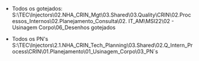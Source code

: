 - Todos os gotejados:
S:\TEC\Injectors\02.NHA_CRIN_Mgt\03.Shared\03.Quality\CRIN\02.Processos_Internos\02.Planejamento_Consulta\02. IT_AM\MSI22\02 - Usinagem Corpo\06_Desenhos gotejados

- Todos os PN's
S:\TEC\Injectors\2.1.NHA_CRIN_Tech_Planning\03.Shared\02.Q_Intern_Process\CRIN\01.Planejamento\01_Usinagem_Corpo\03_PN`s